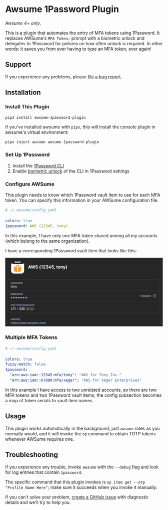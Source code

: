 # Awsume 1Password Plugin

_Awsume 4+ only_.

This is a plugin that automates the entry of MFA tokens using 1Password.
It replaces AWSume's `MFA Token:` prompt with a biometric unlock and delegates to 1Password for policies on how often unlock is required.
In other words: it saves you from ever having to type an MFA token, ever again!

## Support

If you experience any problems, please [file a bug report](https://github.com/xeger/awsume-1password-plugin/issues/new?assignees=xeger&template=bug_report.md).

## Installation

### Install This Plugin

```
pip3 install awsume-1password-plugin
```

If you've installed awsume with `pipx`, this will install the console plugin in awsume's virtual environment:

```
pipx inject awsume awsume-1password-plugin
```

### Set Up 1Password

1. Install the [1Password CLI](https://developer.1password.com/docs/cli)
2. Enable [biometric unlock](https://developer.1password.com/docs/cli/about-biometric-unlock) of the CLI in 1Password settings

### Configure AWSume

This plugin needs to know which 1Password vault item to use for each MFA token. You can specify this information in your AWSume configuration file.

```yaml
# ~/.awsume/config.yaml

colors: true
1password: AWS (12345, tony)
```

In this example, I have only one MFA token shared among all my accounts (which belong to the same organization).

I have a corresponding 1Password vault item that looks like this:


![Example 1Password Item](docs/screenshots/1p-item.png "Example 1Password Item")


### Multiple MFA Tokens

```yaml
# ~/.awsume/config.yaml

colors: true
fuzzy-match: false
1password:
  "arn:aws:iam::12345:mfa/tony": "AWS for Tony Inc."
  "arn:aws:iam::67890:mfa/xeger": "AWS for Xeger Enterprises"
```

In this example I have access to two unrelated accounts, so there are two MFA tokens and two 1Password vault items; the config subsection becomes a map of token serials to vault item names.

## Usage

This plugin works automatically in the background; just `awsume` roles as you normally would, and it will invoke the `op` command to obtain TOTP tokens whenever AWSume requires one.

## Troubleshooting

If you experience any trouble, invoke `awsume` with the `--debug` flag and look for log entries that contain `1password`.

The specific command that this plugin invokes is `op item get --otp "Profile Name Here"`; make sure it succeeds when you invoke it manually.

If you can't solve your problem, [create a GitHub issue](https://github.com/xeger/awsume-1password-plugin/issues/new) with diagnostic details and we'll try to help you.
